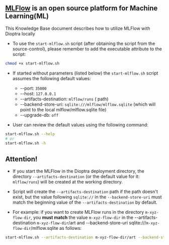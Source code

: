 ## [MLFlow](https://mlflow.org/docs/latest/) is an open source platform for Machine Learning(ML)
This Knowledge Base document describes how to utilize MLFlow with Dioptra locally

- To use the `start-mlflow.sh` script (after obtaining the script from the source-control), please remember to add the executable attribute to the script:
```sh
chmod +x start-mlflow.sh
```

- If started without parameters (listed below) the `start-mlflow.sh` script assumes the following default values:
  - --port: `35000`
  - --host: `127.0.0.1`
  - --artifacts-destination: `mlflow/runs` ( path)
  - --backend-store-uri: `sqlite:///mlflow/mlflow.sqlite` (which will point to the local mlflow/mlflow.sqlite file)
  - --upgrade-db: `off` 

- User can review the default values using the following command:
```sh
start-mlflow.sh --help
# or
start-mlflow.sh -h
```

## Attention!
- If you start the MLFlow in the Dioptra deployment directory, the directory `--artifacts-destination` (or the default value for it: `mlflow/runs`) will be created at the working directory. 

- Script will create the `--artifacts-destination` path if the path doesn't exist, but the value following `sqlite://` in the `--backend-store-uri` must match the beginning value of the `--artifacts-destination` by default.

- For example: if you want to create MLFlow runs in the directory `m-xyz-flow-dir`, you **must match** the value `m-xyz-flow-dir` in the --artifacts-destination `m-xyz-flow-dir`/art and --backend-store-uri sqlite:///`m-xyz-flow-dir`/mlflow.sqlite as follows:
```sh
start-mlflow.sh --artifacts-destination m-xyz-flow-dir/art --backend-store-uri sqlite:///m-xyz-flow-dir/mlflow.sqlite
```



